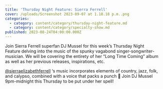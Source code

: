 ```yaml
---
title: 'Thursday Night Feature: Sierra Ferrell'
cover: /uploads/Screenshot 2023-09-07 at 1.18.18 p.m..png
categories:
  - category: content/category/thursday-night-feature.md
  - category: content/category/specialty-show.md
published: 2023-08-24T04:00:00.000Z
---
```


Join Sierra Ferrell superfan DJ Mussel for this week’s Thursday Night Feature delving into the music of the spunky vagabond singer-songwriter-musician. We will be covering the entirety of her “Long Time Coming” album as well as her previous releases, inspirations, etc.

[@sierraelizabethferrell](https://www.instagram.com/sierraelizabethferrell/) ‘s music incorporates elements of country, jazz, folk, and calypso, combined with a voice that packs a punch 🥊 Join DJ Mussel 9pm-midnight this Thursday to be put under her spell!
